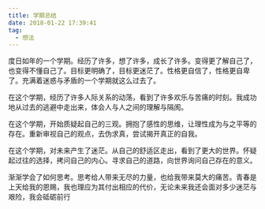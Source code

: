 ```yaml
---
title: 学期总结
date: 2018-01-22 17:39:41
tag:
  - 想法
---
```

度日如年的一个学期。经历了许多，想了许多，成长了许多。变得更了解自己了，也变得不懂自己了。目标更明确了，目标更迷茫了。性格更自信了，性格更自卑了。充满着迷惑与矛盾的一个学期就这么过去了。

在这个学期，经历了许多人际关系的动荡，看到了许多欢乐与苦痛的时刻。我成功地从过去的逃避中走出来，体会人与人之间的理解与隔阂。

在这个学期，开始质疑起自己的三观。拥抱了感性的思维，让理性成为与之平等的存在。重新审视自己的观点，去伪求真，尝试揭开真正的自我。

在这个学期，对未来产生了迷茫。从自己的舒适区走出，看到了更大的世界。怀疑起过往的选择，拷问自己的内心。寻求自己的道路，向世界询问自己存在的意义。

渐渐学会了如何思考。思考给人带来无尽的力量，也给我带来莫大的痛苦。青春是上天给我的恩赐，我也理应为其付出相应的代价，无论未来我还会面对多少迷茫与艰险，我会砥砺前行
